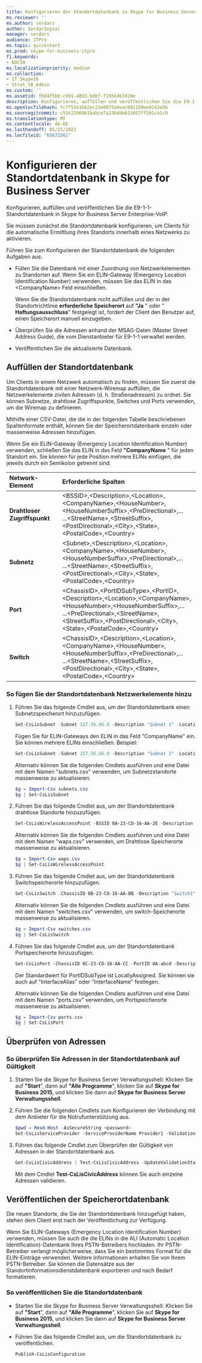 ```yaml
---
title: Konfigurieren der Standortdatenbank in Skype for Business Server
ms.reviewer: ''
ms.author: serdars
author: SerdarSoysal
manager: serdars
audience: ITPro
ms.topic: quickstart
ms.prod: skype-for-business-itpro
f1.keywords:
- NOCSH
ms.localizationpriority: medium
ms.collection:
- IT_Skype16
- Strat_SB_Admin
ms.custom: ''
ms.assetid: fb84f5b6-c991-4893-bdbf-f195b4b7d28e
description: Konfigurieren, auffüllen und veröffentlichen Sie die E9-1-1-Standortdatenbank in Skype for Business Server Enterprise-VoIP.
ms.openlocfilehash: fc7f53e1b62ec23e8075a9eac0d1158ee0143a5b
ms.sourcegitcommit: c53c22069b1babce7a2364de631057ff501ca1c0
ms.translationtype: MT
ms.contentlocale: de-DE
ms.lasthandoff: 05/25/2022
ms.locfileid: "65671561"
---
```

# <a name="configure-the-location-database-in-skype-for-business-server"></a>Konfigurieren der Standortdatenbank in Skype for Business Server
 
Konfigurieren, auffüllen und veröffentlichen Sie die E9-1-1-Standortdatenbank in Skype for Business Server Enterprise-VoIP. 
  
Sie müssen zunächst die Standortdatenbank konfigurieren, um Clients für die automatische Ermittlung ihres Standorts innerhalb eines Netzwerks zu aktivieren. 
  
Führen Sie zum Konfigurieren der Standortdatenbank die folgenden Aufgaben aus:
  
- Füllen Sie die Datenbank mit einer Zuordnung von Netzwerkelementen zu Standorten auf. Wenn Sie ein ELIN-Gateway (Emergency Location Identification Number) verwenden, müssen Sie das ELIN in das \<CompanyName\> Feld einschließen.
    
    Wenn Sie die Standortdatenbank nicht auffüllen und der in der Standortrichtlinie **erforderliche Speicherort** auf **"Ja** " oder " **Haftungsausschluss**" festgelegt ist, fordert der Client den Benutzer auf, einen Speicherort manuell einzugeben.
    
- Überprüfen Sie die Adressen anhand der MSAG-Daten (Master Street Address Guide), die vom Dienstanbieter für E9-1-1 verwaltet werden.
    
- Veröffentlichen Sie die aktualisierte Datenbank.
    
## <a name="populate-the-location-database"></a>Auffüllen der Standortdatenbank

Um Clients in einem Netzwerk automatisch zu finden, müssen Sie zuerst die Standortdatenbank mit einer Netzwerk-Wiremap auffüllen, die Netzwerkelemente zivilen Adressen (d. h. Straßenadressen) zu ordnet. Sie können Subnetze, drahtlose Zugriffspunkte, Switches und Ports verwenden, um die Wiremap zu definieren.
  
Mithilfe einer CSV-Datei, die die in der folgenden Tabelle beschriebenen Spaltenformate enthält, können Sie der Speicherortdatenbank einzeln oder massenweise Adressen hinzufügen.
  
Wenn Sie ein ELIN-Gateway (Emergency Location Identification Number) verwenden, schließen Sie das ELIN in das Feld **"CompanyName** " für jeden Standort ein. Sie können für jede Position mehrere ELINs einfügen, die jeweils durch ein Semikolon getrennt sind.
  
|**Network-Element**|**Erforderliche Spalten**|
|:-----|:-----|
|**Drahtloser Zugriffspunkt** <br/> |\<BSSID\>,\<Description\>,\<Location\>,\<CompanyName\>,\<HouseNumber\>,\<HouseNumberSuffix\>,\<PreDirectional\>,...  <br/> ...\<StreetName\>,\<StreetSuffix\>,\<PostDirectional\>,\<City\>,\<State\>,\<PostalCode\>,\<Country\>  <br/> |
|**Subnetz** <br/> |\<Subnet\>,\<Description\>,\<Location\>,\<CompanyName\>,\<HouseNumber\>,\<HouseNumberSuffix\>,\<PreDirectional\>,...  <br/> ...\<StreetName\>,\<StreetSuffix\>,\<PostDirectional\>,\<City\>,\<State\>,\<PostalCode\>,\<Country\>  <br/> |
|**Port** <br/> |\<ChassisID\>,\<PortIDSubType\>,\<PortID\>,\<Description\>,\<Location\>,\<CompanyName\>,\<HouseNumber\>,\<HouseNumberSuffix\>,...  <br/> ...\<PreDirectional\>,\<StreetName\>,\<StreetSuffix\>,\<PostDirectional\>,\<City\>,\<State\>,\<PostalCode\>,\<Country\>  <br/> |
|**Switch** <br/> |\<ChassisID\>,\<Description\>,\<Location\>,\<CompanyName\>,\<HouseNumber\>,\<HouseNumberSuffix\>,\<PreDirectional\>,...  <br/> ...\<StreetName\>,\<StreetSuffix\>,\<PostDirectional\>,\<City\>,\<State\>,\<PostalCode\>,\<Country\>  <br/> |
   
### <a name="to-add-network-elements-to-the-location-database"></a>So fügen Sie der Standortdatenbank Netzwerkelemente hinzu

1. Führen Sie das folgende Cmdlet aus, um der Standortdatenbank einen Subnetzspeicherort hinzuzufügen.
    
   ```powershell
   Set-CsLisSubnet -Subnet 157.56.66.0 -Description "Subnet 1" -Location Location1 -CompanyName "Litware" -HouseNumber 1234 -HouseNumberSuffix "" -PreDirectional "" -StreetName 163rd -StreetSuffix Ave -PostDirectional NE -City Redmond -State WA -PostalCode 99123 -Country US
   ```

    Fügen Sie für ELIN-Gateways den ELIN in das Feld "CompanyName" ein. Sie können mehrere ELINs einschließen. Beispiel:
    
   ```powershell
   Set-CsLisSubnet -Subnet 157.56.66.0 -Description "Subnet 1" -Location Location1 -CompanyName 425-555-0100; 425-555-0200; 425-555-0300 -HouseNumber 1234 -HouseNumberSuffix "" -PreDirectional "" -StreetName 163rd -StreetSuffix Ave -PostDirectional NE -City Redmond -State WA -PostalCode 99123 -Country US
   ```

    Alternativ können Sie die folgenden Cmdlets ausführen und eine Datei mit dem Namen "subnets.csv" verwenden, um Subnetzstandorte massenweise zu aktualisieren.
    
   ```powershell
   $g = Import-Csv subnets.csv
   $g | Set-CsLisSubnet
   ```

2. Führen Sie das folgende Cmdlet aus, um der Standortdatenbank drahtlose Standorte hinzuzufügen.
    
   ```powershell
   Set-CsLisWirelessAccessPoint -BSSID 0A-23-CD-16-AA-2E -Description "Wireless1" -Location Location2 -CompanyName "Litware" -HouseNumber 2345 -HouseNumberSuffix "" -PreDirectional "" -StreetName 163rd -StreetSuffix Ave -PostDirectional NE -City Bellevue -State WA -PostalCode 99234 -Country US
   ```

   Alternativ können Sie die folgenden Cmdlets ausführen und eine Datei mit dem Namen "waps.csv" verwenden, um Drahtlose Speicherorte massenweise zu aktualisieren.
    
   ```powershell
   $g = Import-Csv waps.csv
   $g | Set-CsLisWirelessAccessPoint
   ```

3. Führen Sie das folgende Cmdlet aus, um der Standortdatenbank Switchspeicherorte hinzuzufügen.
    
   ```powershell
   Set-CsLisSwitch -ChassisID 0B-23-CD-16-AA-BB -Description "Switch1" -Location Location1 -CompanyName "Litware" -HouseNumber 1234 -HouseNumberSuffix "" -PreDirectional "" -StreetName 163rd -StreetSuffix Ave -PostDirectional NE -City Redmond -State WA -PostalCode 99123 -Country US
   ```

   Alternativ können Sie die folgenden Cmdlets ausführen und eine Datei mit dem Namen "switches.csv" verwenden, um switch-Speicherorte massenweise zu aktualisieren.
    
   ```powershell
   $g = Import-Csv switches.csv
   $g | Set-CsLisSwitch
   ```

4. Führen Sie das folgende Cmdlet aus, um der Standortdatenbank Portspeicherorte hinzuzufügen.
    
   ```powershell
   Set-CsLisPort -ChassisID 0C-23-CD-16-AA-CC -PortID 0A-abcd -Description "Port1" -Location Location2 -CompanyName "Litware" -HouseNumber 2345 -HouseNumberSuffix "" -PreDirectional "" -StreetName 163rd -StreetSuffix Ave -PostDirectional NE -City Bellevue -State WA -PostalCode 99234 -Country US
   ```

   Der Standardwert für PortIDSubType ist LocallyAssigned. Sie können sie auch auf "InterfaceAlias" oder "InterfaceName" festlegen.
    
   Alternativ können Sie die folgenden Cmdlets ausführen und eine Datei mit dem Namen "ports.csv" verwenden, um Portspeicherorte massenweise zu aktualisieren.
    
   ```powershell
   $g = Import-Csv ports.csv
   $g | Set-CsLisPort
   ```

## <a name="validate-addresses"></a>Überprüfen von Adressen

### <a name="to-validate-addresses-located-in-the-location-database"></a>So überprüfen Sie Adressen in der Standortdatenbank auf Gültigkeit

1.  Starten Sie die Skype for Business Server Verwaltungsshell: Klicken Sie auf **"Start**", dann auf **"Alle Programme**", klicken Sie auf **Skype for Business 2015**, und klicken Sie dann auf **Skype for Business Server Verwaltungsshell**.
    
2. Führen Sie die folgenden Cmdlets zum Konfigurieren der Verbindung mit dem Anbieter für die Notrufunterstützung aus.
    
   ```powershell
   $pwd = Read-Host -AsSecureString <password>
   Set-CsLisServiceProvider -ServiceProviderName Provider1 -ValidationServiceUrl <URL provided by provider> -CertFileName <location of certificate provided by provider> -Password $pwd
   ```

3. Führen das folgende Cmdlet zum Überprüfen der Gültigkeit von Adressen in der Standortdatenbank aus.
    
   ```powershell
   Get-CsLisCivicAddress | Test-CsLisCivicAddress -UpdateValidationStatus
   ```

   Mit dem Cmdlet **Test-CsLisCivicAddress** können Sie auch einzelne Adressen validieren.
    
## <a name="publish-the-location-database"></a>Veröffentlichen der Speicherortdatenbank

Die neuen Standorte, die Sie der Standortdatenbank hinzugefügt haben, stehen dem Client erst nach der Veröffentlichung zur Verfügung.
  
Wenn Sie ELIN-Gateways (Emergency Location Identification Number) verwenden, müssen Sie auch die die ELINs in die ALI (Automatic Location Identification)-Datenbank Ihres PSTN-Betreibers hochladen. Ihr PSTN-Betreiber verlangt möglicherweise, dass Sie ein bestimmtes Format für die ELIN-Einträge verwenden. Weitere Informationen erhalten Sie von Ihrem PSTN-Betreiber. Sie können die Datensätze aus der Standortinformationsdienstdatenbank exportieren und nach Bedarf formatieren.
  
### <a name="to-publish-the-location-database"></a>So veröffentlichen Sie die Standortdatenbank

-  Starten Sie die Skype for Business Server Verwaltungsshell: Klicken Sie auf **"Start**", dann auf **"Alle Programme**", klicken Sie auf **Skype for Business 2015**, und klicken Sie dann auf **Skype for Business Server Verwaltungsshell**.
    
- Führen Sie das folgende Cmdlet aus, um die Standortdatenbank zu veröffentlichen.
    
  ```powershell
  Publish-CsLisConfiguration
  ```


